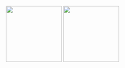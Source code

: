 <p align="center" height="240">
  <img height="150" src="https://github-readme-stats-one-bice.vercel.app/api?username=isaiaskle&show_icons=true" />
  <img height="150" src="https://github-readme-stats.vercel.app/api/top-langs/?username=isaiaskle&count_private=true&show_icons=true&hide_border=false&layout=compact"/>
</p>
